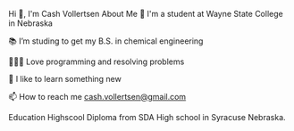 Hi 👋, I'm Cash Vollertsen
About Me
🏦 I'm a student at Wayne State College in Nebraska

📚 I’m studing to get my B.S. in chemical engineering

👨🏻‍💻 Love programming and resolving problems

🧠 I like to learn something new

📫 How to reach me cash.vollertsen@gmail.com

Education
Highscool Diploma from SDA High school in Syracuse Nebraska.
